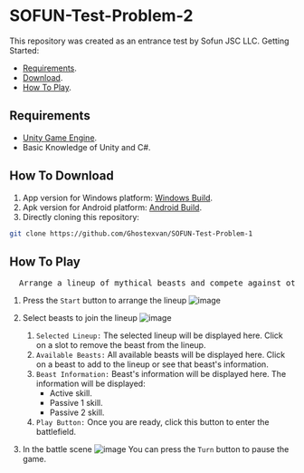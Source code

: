 # SOFUN-Test-Problem-2
This repository was created as an entrance test by Sofun JSC LLC.
Getting Started:
   - [Requirements](#requirements).
   - [Download](#how-to-download).
   - [How To Play](#how-to-play).

## Requirements
- [Unity Game Engine](https://unity.com/).
- Basic Knowledge of Unity and C#.

## How To Download
1. App version for Windows platform: [Windows Build](https://github.com/Ghostexvan/SOFUN-Test-Problem-2/releases/tag/windows_v0.1-beta.1.1).
2. Apk version for Android platform: [Android Build](https://github.com/Ghostexvan/SOFUN-Test-Problem-2/releases/tag/android_v0.1-beta.1.1).
3. Directly cloning this repository:
```bash
git clone https://github.com/Ghostexvan/SOFUN-Test-Problem-1
```

## How To Play
<pre>
  Arrange a lineup of mythical beasts and compete against other lineups.
</pre>

1. Press the `Start` button to arrange the lineup
  ![image](https://github.com/Ghostexvan/SOFUN-Test-Problem-2/assets/87456526/01a4f136-fbe9-4771-b163-967cb4554ddd)

2. Select beasts to join the lineup
   ![image](https://github.com/Ghostexvan/SOFUN-Test-Problem-2/assets/87456526/7cfa4abf-28f6-424f-9c7f-b4d3ac8a2bc0)
   1. `Selected Lineup:`
     The selected lineup will be displayed here. Click on a slot to remove the beast from the lineup.
   2. `Available Beasts:`
     All available beasts will be displayed here. Click on a beast to add to the lineup or see that beast's information.
   3. `Beast Information:`
     Beast's information will be displayed here. The information will be displayed:
       - Active skill.
       - Passive 1 skill.
       - Passive 2 skill.
   4. `Play Button:`
     Once you are ready, click this button to enter the battlefield.
3. In the battle scene
     ![image](https://github.com/Ghostexvan/SOFUN-Test-Problem-2/assets/87456526/de512736-8cf9-4083-8101-98e06ee5fc3b)
   You can press the `Turn` button to pause the game.

